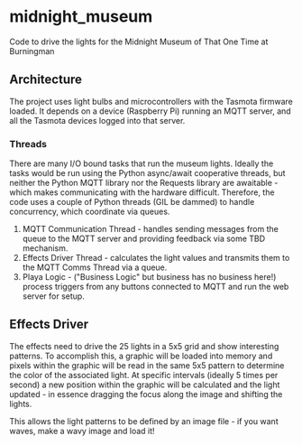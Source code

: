 # midnight_museum
Code to drive the lights for the Midnight Museum of That One Time at Burningman

## Architecture

The project uses light bulbs and microcontrollers with the Tasmota firmware loaded. It depends on a device (Raspberry Pi) running an MQTT server,
and all the Tasmota devices logged into that server.

### Threads

There are many I/O bound tasks that run the museum lights. Ideally the tasks would be run using the Python async/await cooperative threads, but neither the Python
MQTT library nor the Requests library are awaitable - which makes communicating with the hardware difficult. Therefore, the code uses a couple of Python
threads (GIL be dammed) to handle concurrency, which coordinate via queues.

1) MQTT Communication Thread - handles sending messages from the queue to the MQTT server and providing feedback via some TBD mechanism.
2) Effects Driver Thread - calculates the light values and transmits them to the MQTT Comms Thread via a queue.
3) Playa Logic - ("Business Logic" but business has no business here!) process triggers from any buttons connected to MQTT and run the web server for
setup.

## Effects Driver

The effects need to drive the 25 lights in a 5x5 grid and show interesting patterns. To accomplish this, a graphic will be loaded into memory and pixels within
the graphic will be read in the same 5x5 pattern to determine the color of the associated light. At specific intervals (ideally 5 times per second) a new position
within the graphic will be calculated and the light updated - in essence dragging the focus along the image and shifting the lights.

This allows the light patterns to be defined by an image file - if you want waves, make a wavy image and load it!
